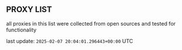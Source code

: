 ## PROXY LIST

all proxies in this list were collected from open sources and tested for functionality

last update: `2025-02-07 20:04:01.296443+00:00` UTC